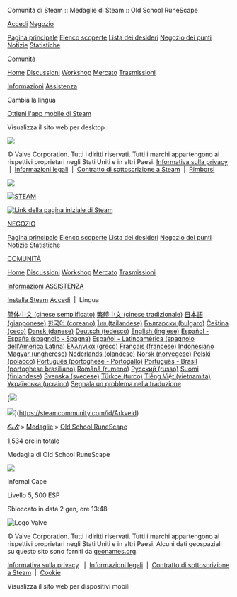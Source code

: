 Comunità di Steam :: Medaglie di Steam :: Old School RuneScape



[Accedi](https://steamcommunity.com/login/home/?goto=id%2FArkveld%2Fgamecards%2F1343370%3Fl%3Ditalian) 
[Negozio](https://store.steampowered.com/) 

[Pagina principale](https://store.steampowered.com/) 
[Elenco scoperte](https://store.steampowered.com/explore/) 
[Lista dei desideri](https://steamcommunity.com/my/wishlist/) 
[Negozio dei punti](https://store.steampowered.com/points/shop/) 
[Notizie](https://store.steampowered.com/news/) 
[Statistiche](https://store.steampowered.com/stats/)

[Comunità](https://steamcommunity.com/) 

[Home](https://steamcommunity.com/) 
[Discussioni](https://steamcommunity.com/discussions/) 
[Workshop](https://steamcommunity.com/workshop/) 
[Mercato](https://steamcommunity.com/market/) 
[Trasmissioni](https://steamcommunity.com/?subsection=broadcasts)

[Informazioni](https://store.steampowered.com/about/) 
[Assistenza](https://help.steampowered.com/it/) 

Cambia la lingua

[Ottieni l'app mobile di Steam](https://store.steampowered.com/mobile)

Visualizza il sito web per desktop

![](https://community.fastly.steamstatic.com/public/shared/images/responsive/logo_valve_footer.png)

© Valve Corporation. Tutti i diritti riservati. Tutti i marchi appartengono ai rispettivi proprietari negli Stati Uniti e in altri Paesi. 
[Informativa sulla privacy](https://store.steampowered.com/privacy_agreement/)
 |  [Informazioni legali](http://www.valvesoftware.com/legal.htm)
 |  [Contratto di sottoscrizione a Steam](https://store.steampowered.com/subscriber_agreement/)
 |  [Rimborsi](https://store.steampowered.com/steam_refunds/)

![](https://community.fastly.steamstatic.com/public/shared/images/responsive/header_menu_hamburger.png)

[![STEAM](https://community.fastly.steamstatic.com/public/shared/images/responsive/header_logo.png)](https://store.steampowered.com/)

[![Link della pagina iniziale di Steam](https://community.fastly.steamstatic.com/public/shared/images/header/logo_steam.svg?t=962016)](https://store.steampowered.com/)

[NEGOZIO](https://store.steampowered.com/) 

[Pagina principale](https://store.steampowered.com/) 
[Elenco scoperte](https://store.steampowered.com/explore/) 
[Lista dei desideri](https://steamcommunity.com/my/wishlist/) 
[Negozio dei punti](https://store.steampowered.com/points/shop/) 
[Notizie](https://store.steampowered.com/news/) 
[Statistiche](https://store.steampowered.com/stats/)

[COMUNITÀ](https://steamcommunity.com/) 

[Home](https://steamcommunity.com/) 
[Discussioni](https://steamcommunity.com/discussions/) 
[Workshop](https://steamcommunity.com/workshop/) 
[Mercato](https://steamcommunity.com/market/) 
[Trasmissioni](https://steamcommunity.com/?subsection=broadcasts)

[Informazioni](https://store.steampowered.com/about/) 
[ASSISTENZA](https://help.steampowered.com/it/)

[Installa Steam](https://store.steampowered.com/about/)
[Accedi](https://steamcommunity.com/login/home/?goto=id%2FArkveld%2Fgamecards%2F1343370%3Fl%3Ditalian)
 | 
Lingua

[简体中文 (cinese semplificato)](?l=schinese)
[繁體中文 (cinese tradizionale)](?l=tchinese)
[日本語 (giapponese)](?l=japanese)
[한국어 (coreano)](?l=koreana)
[ไทย (tailandese)](?l=thai)
[Български (bulgaro)](?l=bulgarian)
[Čeština (ceco)](?l=czech)
[Dansk (danese)](?l=danish)
[Deutsch (tedesco)](?l=german)
[English (inglese)](?l=english)
[Español - España (spagnolo - Spagna)](?l=spanish)
[Español - Latinoamérica (spagnolo dell'America Latina)](?l=latam)
[Ελληνικά (greco)](?l=greek)
[Français (francese)](?l=french)
[Indonesiano](?l=indonesian)
[Magyar (ungherese)](?l=hungarian)
[Nederlands (olandese)](?l=dutch)
[Norsk (norvegese)](?l=norwegian)
[Polski (polacco)](?l=polish)
[Português (portoghese - Portogallo)](?l=portuguese)
[Português - Brasil (portoghese brasiliano)](?l=brazilian)
[Română (rumeno)](?l=romanian)
[Русский (russo)](?l=russian)
[Suomi (finlandese)](?l=finnish)
[Svenska (svedese)](?l=swedish)
[Türkçe (turco)](?l=turkish)
[Tiếng Việt (vietnamita)](?l=vietnamese)
[Українська (ucraino)](?l=ukrainian)
[Segnala un problema nella traduzione](https://www.valvesoftware.com/en/contact?contact-person=Translation%20Team%20Feedback)

[![](https://cdn.fastly.steamstatic.com/steamcommunity/public/images/items/1299120/48bc0153b3bd4ce9eca5cdbef97d5d7d062985f4.png)

![](https://cdn.fastly.steamstatic.com/steamcommunity/public/images/items/628670/650ec7eb7a4d13638c5357b562ac519ebe5af961.gif)](https://steamcommunity.com/id/Arkveld)

[𝓞𝔁𝓵𝓲](https://steamcommunity.com/id/Arkveld) 
»
[Medaglie](https://steamcommunity.com/id/Arkveld/badges/)
»
[Old School RuneScape](https://steamcommunity.com/id/Arkveld/gamecards/1343370/)

1,534 ore in totale

Medaglia di Old School RuneScape

![](https://cdn.fastly.steamstatic.com/steamcommunity/public/images/items/1343370/767ac888fa14f175f0a7b43322ce3a9d7e54f8df.png)

Infernal Cape

Livello 5, 500 ESP

Sbloccato in data 2 gen, ore 13:48



![Logo Valve](https://community.fastly.steamstatic.com/public/images/skin_1/footerLogo_valve.png?v=1)

© Valve Corporation. Tutti i diritti riservati. Tutti i marchi appartengono ai rispettivi proprietari negli Stati Uniti e in altri Paesi. Alcuni dati geospaziali su questo sito sono forniti da [geonames.org](https://steamcommunity.com/linkfilter/?u=http%3A%2F%2Fwww.geonames.org).   

[Informativa sulla privacy](http://store.steampowered.com/privacy_agreement/)
  |  [Informazioni legali](https://store.steampowered.com/legal/)
 |  [Contratto di sottoscrizione a Steam](http://store.steampowered.com/subscriber_agreement/)
 |  [Cookie](http://store.steampowered.com/account/cookiepreferences/)

Visualizza il sito web per dispositivi mobili